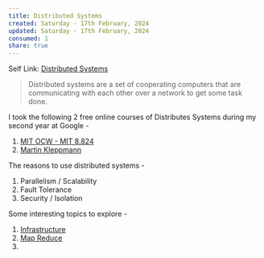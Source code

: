 ```yaml
---
title: Distributed Systems
created: Saturday - 17th February, 2024
updated: Saturday - 17th February, 2024
consumed: 1
share: true
---
```


Self Link: [Distributed Systems](Distributed%20Systems.md)

 > 
 > Distributed systems are a set of cooperating computers that are communicating with each other over a network to get some task done.

I took the following 2 free online courses of Distributes Systems during my second year at Google - 

1. [MIT OCW - MIT 8.824](https://youtube.com/playlist?list=PLrw6a1wE39_tb2fErI4-WkMbsvGQk9_UB&feature=shared)
1. [Martin Kleppmann](https://youtube.com/playlist?list=PLeKd45zvjcDFUEv_ohr_HdUFe97RItdiB&feature=shared)

The reasons to use distributed systems - 

1. Parallelism / Scalability
1. Fault Tolerance
1. Security / Isolation

Some interesting topics to explore - 

1. [Infrastructure](./Infrastructure.md)
1. [Map Reduce](./Map%20Reduce.md)
1. 
